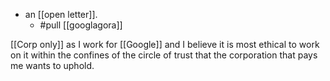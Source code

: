 - an [[open letter]].
  - #pull [[googlagora]]

[[Corp only]] as I work for [[Google]] and I believe it is most ethical to work on it within the confines of the circle of trust that the corporation that pays me wants to uphold.
